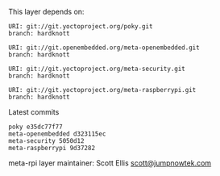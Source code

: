 This layer depends on:

    URI: git://git.yoctoproject.org/poky.git
    branch: hardknott

    URI: git://git.openembedded.org/meta-openembedded.git
    branch: hardknott

    URI: git://git.yoctoproject.org/meta-security.git
    branch: hardknott

    URI: git://git.yoctoproject.org/meta-raspberrypi.git
    branch: hardknott

Latest commits

    poky e35dc77f77
    meta-openembedded d323115ec
    meta-security 5050d12
    meta-raspberrypi 9d37282

meta-rpi layer maintainer: Scott Ellis <scott@jumpnowtek.com>
